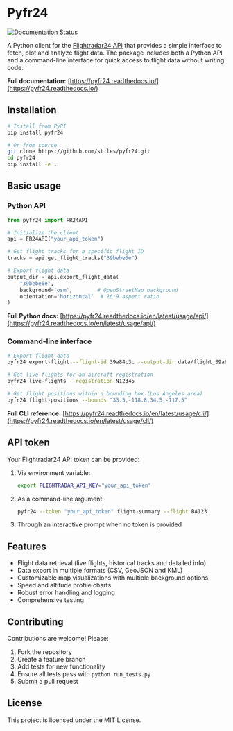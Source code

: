 # Pyfr24

[![Documentation Status](https://readthedocs.org/projects/pyfr24/badge/?version=latest)](https://pyfr24.readthedocs.io/en/latest/?badge=latest)

A Python client for the [Flightradar24 API](https://fr24api.flightradar24.com/) that provides a simple interface to fetch, plot and analyze flight data. The package includes both a Python API and a command-line interface for quick access to flight data without writing code.

**Full documentation:** [https://pyfr24.readthedocs.io/](https://pyfr24.readthedocs.io/)

## Installation

```bash
# Install from PyPI
pip install pyfr24

# Or from source
git clone https://github.com/stiles/pyfr24.git
cd pyfr24
pip install -e .
```

## Basic usage

### Python API

```python
from pyfr24 import FR24API

# Initialize the client
api = FR24API("your_api_token")

# Get flight tracks for a specific flight ID
tracks = api.get_flight_tracks("39bebe6e")

# Export flight data
output_dir = api.export_flight_data(
    "39bebe6e",
    background='osm',        # OpenStreetMap background
    orientation='horizontal'  # 16:9 aspect ratio
)
```

**Full Python docs:** [https://pyfr24.readthedocs.io/en/latest/usage/api/](https://pyfr24.readthedocs.io/en/latest/usage/api/)

### Command-line interface

```bash
# Export flight data
pyfr24 export-flight --flight-id 39a84c3c --output-dir data/flight_39a84c3c

# Get live flights for an aircraft registration
pyfr24 live-flights --registration N12345

# Get flight positions within a bounding box (Los Angeles area)
pyfr24 flight-positions --bounds "33.5,-118.8,34.5,-117.5"
```

**Full CLI reference:** [https://pyfr24.readthedocs.io/en/latest/usage/cli/](https://pyfr24.readthedocs.io/en/latest/usage/cli/)

## API token

Your Flightradar24 API token can be provided:

1. Via environment variable:
   ```bash
   export FLIGHTRADAR_API_KEY="your_api_token"
   ```

2. As a command-line argument:
   ```bash
   pyfr24 --token "your_api_token" flight-summary --flight BA123
   ```

3. Through an interactive prompt when no token is provided

## Features

- Flight data retrieval (live flights, historical tracks and detailed info)
- Data export in multiple formats (CSV, GeoJSON and KML)
- Customizable map visualizations with multiple background options
- Speed and altitude profile charts
- Robust error handling and logging
- Comprehensive testing

## Contributing

Contributions are welcome! Please:

1. Fork the repository
2. Create a feature branch
3. Add tests for new functionality
4. Ensure all tests pass with `python run_tests.py`
5. Submit a pull request

## License

This project is licensed under the MIT License.
